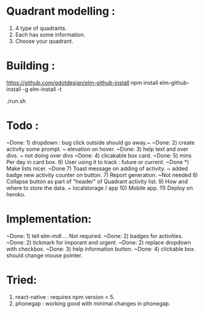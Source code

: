 # Quadrant modelling :

1) 4 type of quadrants.
2) Each has some information.
3) Choose your quadrant.

# Building :

https://github.com/gdotdesign/elm-github-install
npm install elm-github-install -g
elm-install -t

./run.sh

# Todo :
~Done: 1) dropdown : bug click outside should go away.~
~Done: 2) create activity some prompt. ~ elevation on hover.
~Done: 3) help text and over divs. ~ not doing over divs
~Done: 4) clicakable box card.
~Done: 5) mins Per day in card box.
6) User using it to track : future or current.
~Done *) Make lists nicer.
~Done 7) Toast message on adding of activity. ~ added badge new activity counter on button.
7) Report generation.
~Not needed 8) Collapse button as part of "header" of Quadrant activity list.
9) How and where to store the data. ~ localstorage / app
10) Mobile app.
11) Deploy on heroku.


# Implementation:
~Done: 1) tell elm-mdl ... Not required.
~Done: 2) badges for activities.
~Done: 2) tickmark for imporant and urgent.
~Done: 2) replace dropdown with checkbox.
~Done: 3) help information button.
~Done: 4) clickable box. should change mouse pointer.


# Tried:
1) react-native : requires npm version < 5.
2) phonegap : working good with minimal changes in phonegap.
